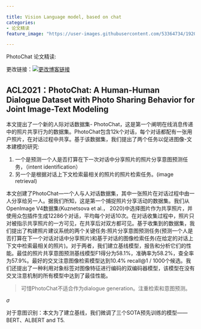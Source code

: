 ```yaml
---

title: Vision Language model, based on chat
categories:
- 论文精读
feature_image: "https://user-images.githubusercontent.com/53364734/192078882-190b1b14-a1ee-4590-ac1f-56ac81ffeb56.png"

---
```

PhotoChat 论文精读:
<!-- more -->

更改链接：[![更改博客链接](https://user-images.githubusercontent.com/53364734/192180297-c1654533-eb5f-4bf9-aa9f-ab830208a5e3.png)](https://github.com/lizeyujack/lizeyujack.github.io/edit/main/_posts/2022-10-11-example-post-21.md)

## ACL2021：PhotoChat: A Human-Human Dialogue Dataset with Photo Sharing Behavior for Joint Image-Text Modeling

本文提出了一个新的人际对话数据集- PhotoChat，这是第一个阐明在线消息传递中的照片共享行为的数据集。PhotoChat包含12k个对话，每个对话都配有一张用户照片，在对话过程中共享。基于该数据集，我们提出了两个任务以促进图像-文本建模的研究:
1. 一个是预测一个人是否打算在下一次对话中分享照片的照片分享意图预测任务，（intent identification）
2. 另一个是根据对话上下文检索最相关的照片的照片检索任务。(image retrieval)

本文创建了PhotoChat—一个人与人对话数据集，其中一张照片在对话过程中由一人分享给另一人。据我们所知，这是第一个捕捉照片分享活动的数据集。我们从OpenImage V4数据集(Kuznetsova et al.， 2020)中选择图片作为共享照片，并使用众包插件生成12286个对话，平均每个对话10次。在对话收集过程中，照片只对被指示共享照片的一方可见，在共享后对双方都可见。基于收集到的数据集，我们提出了构建照片建议系统的两个关键任务:照片分享意图预测任务(预测一个人是否打算在下一个对话对话中分享照片)和基于对话的图像检索任务(在给定的对话上下文中检索最相关的照片)。对于两者，我们建立基线模型，报告和分析它们的性能。最佳的照片共享意图预测基线模型F1得分为58.1%，准确率为58.2%，查全率为57.9%。最好的交叉注意图像检索模型达到10.4% recall@1 / 1000个候选。我们还提出了一种利用对象标签对图像特征进行编码的双编码器模型，该模型在没有交叉注意机制的所有模型中达到了最佳性能。


> 可惜PhotoChat不适合作为dialogue generation。注重检索和意图预测。

$\sigma$
<img src="http://www.forkosh.com/mathtex.cgi?c=\sqrt{a^2+b^2}\sigma" alt="" border="0" align="middle" />


对于意图识别：本文为了建立基线，我们微调了三个SOTA预先训练的模型——BERT、ALBERT  and T5.

